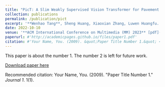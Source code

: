 ```yaml
---
title: "PicT: A Slim Weakly Supervised Vision Transformer for Pavement Distress Classification"
collection: publications
permalink: /publication/pict
excerpt: '**Wenhao Tang**, Sheng Huang, Xiaoxian Zhang, Luwen Huangfu.'
date: 2022-10-10
venue: '**ACM International Conference on Multimedia (MM) 2023** [pdf](https://dl.acm.org/doi/abs/10.1145/3503161.3548176) [arxiv](https://arxiv.org/abs/2209.10074) [code](https://github.com/DearCaat/PicT)'
paperurl: #'http://academicpages.github.io/files/paper1.pdf'
citation: #'Your Name, You. (2009). &quot;Paper Title Number 1.&quot; <i>Journal 1</i>. 1(1).'
---
```

This paper is about the number 1. The number 2 is left for future work.

[Download paper here](http://academicpages.github.io/files/paper1.pdf)

Recommended citation: Your Name, You. (2009). "Paper Title Number 1." <i>Journal 1</i>. 1(1).